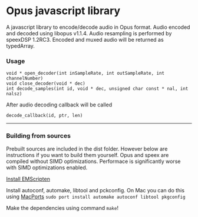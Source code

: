 # Opus javascript library

A javascript library to encode/decode audio in Opus format. Audio encoded and decoded using libopus v1.1.4. Audio resampling is performed by speexDSP 1.2RC3. 
Encoded and muxed audio will be returned as typedArray.

### Usage

```
void * open_decoder(int inSampleRate, int outSampleRate, int channelNumber)
void close_decoder(void * dec) 
int decode_samples(int id, void * dec, unsigned char const * nal, int nalsz)
```

After audio decoding callback will be called

```
decode_callback(id, ptr, len)
```

---------
### Building from sources

Prebuilt sources are included in the dist folder. However below are instructions if you want to build them yourself. Opus and speex are compiled without SIMD optimizations. Performace is significantly worse with SIMD optimizations enabled.

[Install EMScripten](https://kripken.github.io/emscripten-site/docs/getting_started/downloads.html)

Install autoconf, automake, libtool and pckconfig.
On Mac you can do this using [MacPorts](https://www.macports.org/install.php)
`sudo port install automake autoconf libtool pkgconfig`

Make the dependencies using command `make`!
